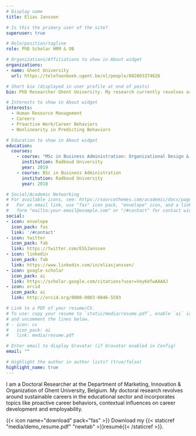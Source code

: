 ```yaml
---
# Display name
title: Elias Janssen

# Is this the primary user of the site?
superuser: true

# Role/position/tagline
role: PhD Scholar HRM & OB

# Organizations/Affiliations to show in About widget
organizations:
- name: Ghent University
  url: https://telefoonboek.ugent.be/nl/people/802003374626

# Short bio (displayed in user profile at end of posts)
bio: PhD Researcher Ghent University. My research currently revolves around sustainable careers and proactive work behaviors.

# Interests to show in About widget
interests:
  - Human Resource Management
  - Careers
  - Proactive Work/Career Behaviors
  - Nonlinearity in Predicting Behaviors

# Education to show in About widget
education:
  courses:
    - course: "MSc in Business Administration: Organizational Design & Development"
      institution: Radboud University
      year: 2019
    - course: BSc in Business Administration
      institution: Radboud University
      year: 2018

# Social/Academic Networking
# For available icons, see: https://sourcethemes.com/academic/docs/page-builder/#icons
#   For an email link, use "fas" icon pack, "envelope" icon, and a link in the
#   form "mailto:your-email@example.com" or "/#contact" for contact widget.
social:
- icon: envelope
  icon_pack: fas
  link: '/#contact'
- icon: twitter
  icon_pack: fab
  link: https://twitter.com/ESSJanssen
- icon: linkedin
  icon_pack: fab
  link: https://www.linkedin.com/in/eliasjanssen/
- icon: google-scholar
  icon_pack: ai
  link: https://scholar.google.com/citations?user=Vey6dfwAAAAJ
- icon: orcid
  icon_pack: ai
  link: http://orcid.org/0000-0003-0846-5593

# Link to a PDF of your resume/CV.
# To use: copy your resume to `static/media/resume.pdf`, enable `ai` icons in `params.toml`, 
# and uncomment the lines below.
# - icon: cv
#   icon_pack: ai
#   link: media/resume.pdf

# Enter email to display Gravatar (if Gravatar enabled in Config)
email: ""

# Highlight the author in author lists? (true/false)
highlight_name: true
---
```

I am a Doctoral Researcher at the Department of Marketing, Innovation & Organization of Ghent University, Belgium. My doctoral research revolves around sustainable careers in the educational sector and incorporates topics like proactive career behaviors, contextual influences on career development and employability.

{{< icon name="download" pack="fas" >}} Download my {{< staticref "media/demo_resume.pdf" "newtab" >}}resumé{{< /staticref >}}.

